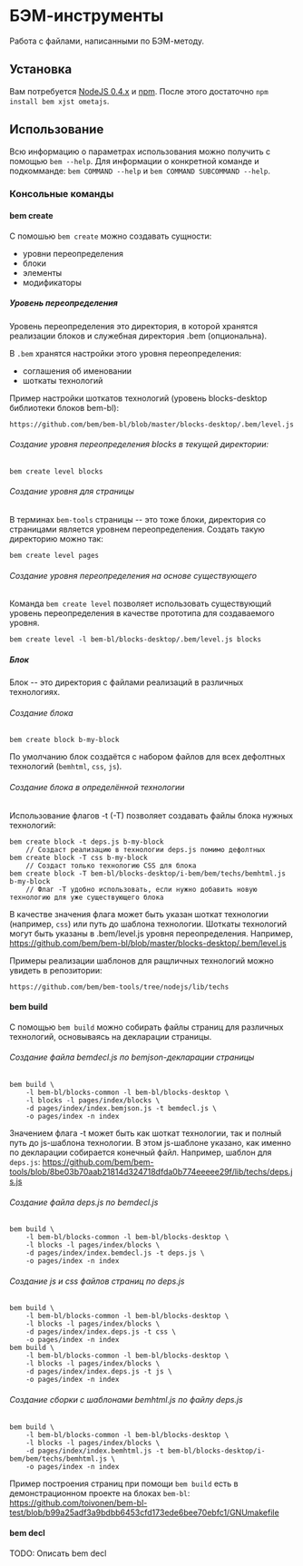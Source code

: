 # БЭМ-инструменты
Работа с файлами, написанными по БЭМ-методу.

## Установка
Вам потребуется [NodeJS 0.4.x](http://nodejs.org/) и [npm](http://npmjs.org/).
После этого достаточно `npm install bem xjst ometajs`.

## Использование
Всю информацию о параметрах использования можно получить с помощью `bem --help`.
Для информации о конкретной команде и подкомманде: `bem COMMAND --help` и `bem COMMAND SUBCOMMAND --help`.

### Консольные команды
#### bem create

С помошью `bem create` можно создавать сущности:

 * уровни переопределения
 * блоки
 * элементы
 * модификаторы

##### Уровень переопределения

Уровень переопределения это директория, в которой хранятся реализации
блоков и служебная директория .bem (опциональна).

В `.bem` хранятся настройки этого уровня переопределения:

 * соглашения об именовании
 * шоткаты технологий

Пример настройки шоткатов технологий (уровень blocks-desktop библиотеки
блоков bem-bl):

    https://github.com/bem/bem-bl/blob/master/blocks-desktop/.bem/level.js

###### Создание уровня переопределения blocks в текущей директории:

    bem create level blocks

###### Создание уровня для страницы

В терминах `bem-tools` страницы -- это тоже блоки, директория со страницами
является уровнем переопределения. Создать такую директорию можно так:

    bem create level pages

###### Создание уровня переопределения на основе существующего

Команда `bem create level` позволяет использовать существующий уровень переопределения
в качестве прототипа для создаваемого уровня.

    bem create level -l bem-bl/blocks-desktop/.bem/level.js blocks

##### Блок

Блок -- это директория с файлами реализаций в различных технологиях.

###### Создание блока

    bem create block b-my-block

По умолчанию блок создаётся с набором файлов для всех дефолтных технологий (`bemhtml`, `css`, `js`).

###### Создание блока в определённой технологии

Использование флагов -t (-T) позволяет создавать файлы блока нужных технологий:

    bem create block -t deps.js b-my-block
        // Создаст реализацию в технологии deps.js помимо дефолтных
    bem create block -T css b-my-block
        // Создаст только технологию CSS для блока
    bem create block -T bem-bl/blocks-desktop/i-bem/bem/techs/bemhtml.js b-my-block
        // Флаг -T удобно использовать, если нужно добавить новую технологию для уже существующего блока

В качестве значения флага может быть указан шоткат технологии (например, `css`) или путь
до шаблона технологии.
Шоткаты технологий могут быть указаны в .bem/level.js уровня переопределения.
Например, https://github.com/bem/bem-bl/blob/master/blocks-desktop/.bem/level.js

Примеры реализации шаблонов для ращличных технологий можно увидеть
в репозитории:

    https://github.com/bem/bem-tools/tree/nodejs/lib/techs

#### bem build

С помощью `bem build` можно собирать файлы страниц для различных
технологий, основываясь на декларации страницы.

###### Создание файла bemdecl.js по bemjson-декларации страницы

    bem build \
        -l bem-bl/blocks-common -l bem-bl/blocks-desktop \
        -l blocks -l pages/index/blocks \
        -d pages/index/index.bemjson.js -t bemdecl.js \
        -o pages/index -n index

Значением флага -t может быть как шоткат технологии, так и полный путь
до js-шаблона технологии. В этом js-шаблоне указано, как именно по декларации
собирается конечный файл.
Например, шаблон для `deps.js`: https://github.com/bem/bem-tools/blob/8be03b70aab21814d324718dfda0b774eeeee29f/lib/techs/deps.js.js

###### Создание файла deps.js по bemdecl.js

    bem build \
        -l bem-bl/blocks-common -l bem-bl/blocks-desktop \
        -l blocks -l pages/index/blocks \
        -d pages/index/index.bemdecl.js -t deps.js \
        -o pages/index -n index

###### Создание js и css файлов страниц по deps.js

    bem build \
        -l bem-bl/blocks-common -l bem-bl/blocks-desktop \
        -l blocks -l pages/index/blocks \
        -d pages/index/index.deps.js -t css \
        -o pages/index -n index
    bem build \
        -l bem-bl/blocks-common -l bem-bl/blocks-desktop \
        -l blocks -l pages/index/blocks \
        -d pages/index/index.deps.js -t js \
        -o pages/index -n index

###### Создание сборки с шаблонами bemhtml.js по файлу deps.js

    bem build \
        -l bem-bl/blocks-common -l bem-bl/blocks-desktop \
        -l blocks -l pages/index/blocks \
        -d pages/index/index.bemhtml.js -t bem-bl/blocks-desktop/i-bem/bem/techs/bemhtml.js \
        -o pages/index -n index

Пример построения страниц при помощи `bem build` есть в демонстрационном
проекте на блоках `bem-bl`: https://github.com/toivonen/bem-bl-test/blob/b99a25adf3a9bdbb6453cfd173ede6bee70ebfc1/GNUmakefile

#### bem decl

TODO: Описать bem decl
